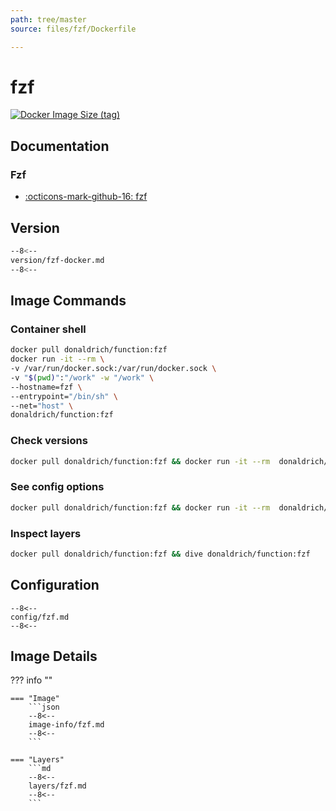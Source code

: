 ```yaml
---
path: tree/master
source: files/fzf/Dockerfile

---
```


# fzf

[![Docker Image Size (tag)](https://img.shields.io/docker/image-size/donaldrich/function/fzf?color=blue&label=donaldrich/function:fzf&logo=docker&style=flat-square)](https://hub.docker.com/r/donaldrich/function/fzf)

## Documentation

### Fzf

* [:octicons-mark-github-16: fzf](https://github.com/fzf)

## Version

```sh
--8<--
version/fzf-docker.md
--8<--
```

## Image Commands

### Container shell

```sh
docker pull donaldrich/function:fzf
docker run -it --rm \
-v /var/run/docker.sock:/var/run/docker.sock \
-v "$(pwd)":"/work" -w "/work" \
--hostname=fzf \
--entrypoint="/bin/sh" \
--net="host" \
donaldrich/function:fzf
```

### Check versions

```sh
docker pull donaldrich/function:fzf && docker run -it --rm  donaldrich/function:fzf validate
```

### See config options

```sh
docker pull donaldrich/function:fzf && docker run -it --rm  donaldrich/function:fzf help
```

### Inspect layers

```sh
docker pull donaldrich/function:fzf && dive donaldrich/function:fzf
```

## Configuration

```
--8<--
config/fzf.md
--8<--
```

## Image Details

??? info ""

    === "Image"
        ```json
        --8<--
        image-info/fzf.md
        --8<--
        ```

    === "Layers"
        ```md
        --8<--
        layers/fzf.md
        --8<--
        ```
